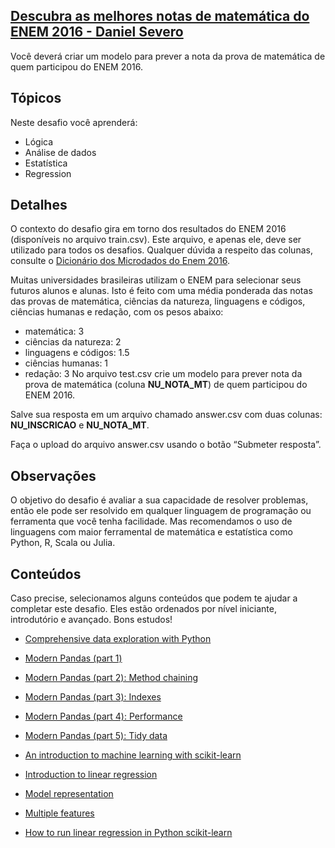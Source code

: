 ## [Descubra as melhores notas de matemática do ENEM 2016 - Daniel Severo](https://www.codenation.dev/aceleradev/ds-online-2/challenge/enem-ps)
Você deverá criar um modelo para prever a nota da prova de matemática de quem participou do ENEM 2016.

## Tópicos
Neste desafio você aprenderá:

* Lógica
* Análise de dados
* Estatística
* Regression

## Detalhes
O contexto do desafio gira em torno dos resultados do ENEM 2016 (disponíveis no arquivo train.csv). Este arquivo, e apenas ele, deve ser utilizado para todos os desafios. Qualquer dúvida a respeito das colunas, consulte o [Dicionário dos Microdados do Enem 2016](https://s3-us-west-1.amazonaws.com/acceleration-assets-highway/data-science/dicionario-de-dados.zip).

Muitas universidades brasileiras utilizam o ENEM para selecionar seus futuros alunos e alunas. Isto é feito com uma média ponderada das notas das provas de matemática, ciências da natureza, linguagens e códigos, ciências humanas e redação, com os pesos abaixo:

* matemática: 3
* ciências da natureza: 2
* linguagens e códigos: 1.5
* ciências humanas: 1
* redação: 3
No arquivo test.csv crie um modelo para prever nota da prova de matemática (coluna **NU_NOTA_MT**) de quem participou do ENEM 2016.

Salve sua resposta em um arquivo chamado answer.csv com duas colunas: **NU_INSCRICAO** e **NU_NOTA_MT**.

Faça o upload do arquivo answer.csv usando o botão “Submeter resposta”.

## Observações
O objetivo do desafio é avaliar a sua capacidade de resolver problemas, então ele pode ser resolvido em qualquer linguagem de programação ou ferramenta que você tenha facilidade. Mas recomendamos o uso de linguagens com maior ferramental de matemática e estatística como Python, R, Scala ou Julia.

## Conteúdos

Caso precise, selecionamos alguns conteúdos que podem te ajudar a completar este desafio. Eles estão ordenados por nível iniciante, introdutório e avançado. Bons estudos!

* [Comprehensive data exploration with Python](https://www.kaggle.com/pmarcelino/comprehensive-data-exploration-with-python)

* [Modern Pandas (part 1)](https://tomaugspurger.github.io/modern-1-intro.html)

* [Modern Pandas (part 2): Method chaining](https://tomaugspurger.github.io/method-chaining)

* [Modern Pandas (part 3): Indexes](https://tomaugspurger.github.io/modern-3-indexes)

* [Modern Pandas (part 4): Performance](https://tomaugspurger.github.io/modern-4-performance)

* [Modern Pandas (part 5): Tidy data](https://tomaugspurger.github.io/modern-5-tidy)

* [An introduction to machine learning with scikit-learn](https://scikit-learn.org/stable/tutorial/basic/tutorial.html)

* [Introduction to linear regression](http://onlinestatbook.com/2/regression/intro.html)

* [Model representation](https://www.coursera.org/lecture/machine-learning/model-representation-db3jS)

* [Multiple features](https://www.coursera.org/lecture/machine-learning/multiple-features-6Nj1q)

* [How to run linear regression in Python scikit-learn](https://bigdata-madesimple.com/how-to-run-linear-regression-in-python-scikit-learn/)



